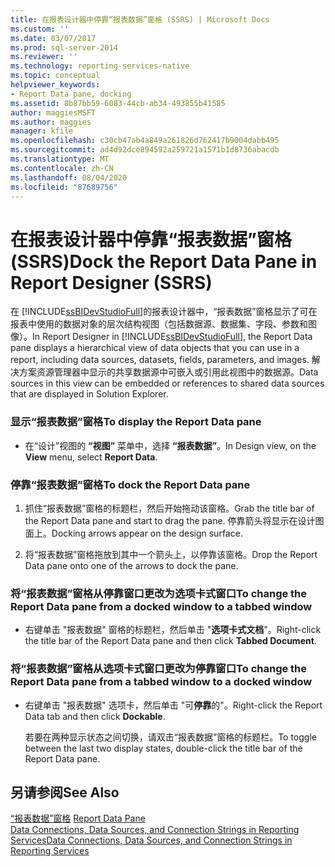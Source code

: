 ```yaml
---
title: 在报表设计器中停靠“报表数据”窗格 (SSRS) | Microsoft Docs
ms.custom: ''
ms.date: 03/07/2017
ms.prod: sql-server-2014
ms.reviewer: ''
ms.technology: reporting-services-native
ms.topic: conceptual
helpviewer_keywords:
- Report Data pane, docking
ms.assetid: 8b87bb59-6083-44cb-ab34-493855b41585
author: maggiesMSFT
ms.author: maggies
manager: kfile
ms.openlocfilehash: c30cb47ab4a849a261826d762417b9004dabb495
ms.sourcegitcommit: ad4d92dce894592a259721a1571b1d8736abacdb
ms.translationtype: MT
ms.contentlocale: zh-CN
ms.lasthandoff: 08/04/2020
ms.locfileid: "87689756"
---
```

# <a name="dock-the-report-data-pane-in-report-designer-ssrs"></a><span data-ttu-id="d04b7-102">在报表设计器中停靠“报表数据”窗格 (SSRS)</span><span class="sxs-lookup"><span data-stu-id="d04b7-102">Dock the Report Data Pane in Report Designer (SSRS)</span></span>
  <span data-ttu-id="d04b7-103">在 [!INCLUDE[ssBIDevStudioFull](../../includes/ssbidevstudiofull-md.md)]的报表设计器中，“报表数据”窗格显示了可在报表中使用的数据对象的层次结构视图（包括数据源、数据集、字段、参数和图像）。</span><span class="sxs-lookup"><span data-stu-id="d04b7-103">In Report Designer in [!INCLUDE[ssBIDevStudioFull](../../includes/ssbidevstudiofull-md.md)], the Report Data pane displays a hierarchical view of data objects that you can use in a report, including data sources, datasets, fields, parameters, and images.</span></span> <span data-ttu-id="d04b7-104">解决方案资源管理器中显示的共享数据源中可嵌入或引用此视图中的数据源。</span><span class="sxs-lookup"><span data-stu-id="d04b7-104">Data sources in this view can be embedded or references to shared data sources that are displayed in Solution Explorer.</span></span>  
  
### <a name="to-display-the-report-data-pane"></a><span data-ttu-id="d04b7-105">显示“报表数据”窗格</span><span class="sxs-lookup"><span data-stu-id="d04b7-105">To display the Report Data pane</span></span>  
  
-   <span data-ttu-id="d04b7-106">在“设计”视图的 **“视图”** 菜单中，选择 **“报表数据”**。</span><span class="sxs-lookup"><span data-stu-id="d04b7-106">In Design view, on the **View** menu, select **Report Data**.</span></span>  
  
### <a name="to-dock-the-report-data-pane"></a><span data-ttu-id="d04b7-107">停靠“报表数据”窗格</span><span class="sxs-lookup"><span data-stu-id="d04b7-107">To dock the Report Data pane</span></span>  
  
1.  <span data-ttu-id="d04b7-108">抓住“报表数据”窗格的标题栏，然后开始拖动该窗格。</span><span class="sxs-lookup"><span data-stu-id="d04b7-108">Grab the title bar of the Report Data pane and start to drag the pane.</span></span> <span data-ttu-id="d04b7-109">停靠箭头将显示在设计图面上。</span><span class="sxs-lookup"><span data-stu-id="d04b7-109">Docking arrows appear on the design surface.</span></span>  
  
2.  <span data-ttu-id="d04b7-110">将“报表数据”窗格拖放到其中一个箭头上，以停靠该窗格。</span><span class="sxs-lookup"><span data-stu-id="d04b7-110">Drop the Report Data pane onto one of the arrows to dock the pane.</span></span>  
  
### <a name="to-change-the-report-data-pane-from-a-docked-window-to-a-tabbed-window"></a><span data-ttu-id="d04b7-111">将“报表数据”窗格从停靠窗口更改为选项卡式窗口</span><span class="sxs-lookup"><span data-stu-id="d04b7-111">To change the Report Data pane from a docked window to a tabbed window</span></span>  
  
-   <span data-ttu-id="d04b7-112">右键单击 "报表数据" 窗格的标题栏，然后单击 "**选项卡式文档**"。</span><span class="sxs-lookup"><span data-stu-id="d04b7-112">Right-click the title bar of the Report Data pane and then click **Tabbed Document**.</span></span>  
  
### <a name="to-change-the-report-data-pane-from-a-tabbed-window-to-a-docked-window"></a><span data-ttu-id="d04b7-113">将“报表数据”窗格从选项卡式窗口更改为停靠窗口</span><span class="sxs-lookup"><span data-stu-id="d04b7-113">To change the Report Data pane from a tabbed window to a docked window</span></span>  
  
-   <span data-ttu-id="d04b7-114">右键单击 "报表数据" 选项卡，然后单击 "可**停靠**的"。</span><span class="sxs-lookup"><span data-stu-id="d04b7-114">Right-click the Report Data tab and then click **Dockable**.</span></span>  
  
     <span data-ttu-id="d04b7-115">若要在两种显示状态之间切换，请双击“报表数据”窗格的标题栏。</span><span class="sxs-lookup"><span data-stu-id="d04b7-115">To toggle between the last two display states, double-click the title bar of the Report Data pane.</span></span>  
  
## <a name="see-also"></a><span data-ttu-id="d04b7-116">另请参阅</span><span class="sxs-lookup"><span data-stu-id="d04b7-116">See Also</span></span>  
 <span data-ttu-id="d04b7-117">[“报表数据”窗格](../report-data/report-data-pane.md) </span><span class="sxs-lookup"><span data-stu-id="d04b7-117">[Report Data Pane](../report-data/report-data-pane.md) </span></span>  
 [<span data-ttu-id="d04b7-118">Data Connections, Data Sources, and Connection Strings in Reporting Services</span><span class="sxs-lookup"><span data-stu-id="d04b7-118">Data Connections, Data Sources, and Connection Strings in Reporting Services</span></span>](../data-connections-data-sources-and-connection-strings-in-reporting-services.md)  
  
  
